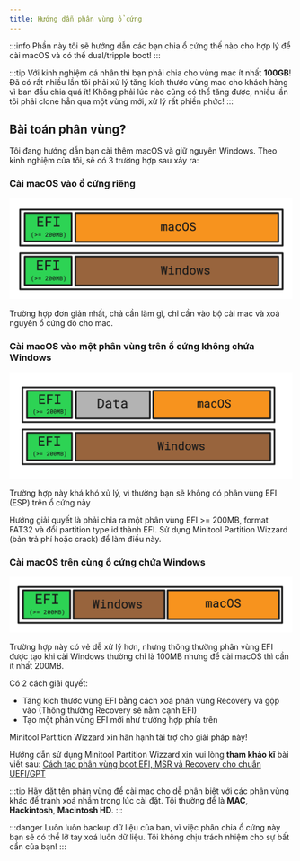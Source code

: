 ```yaml
---
title: Hướng dẫn phân vùng ổ cứng
---
```


:::info
Phần này tôi sẽ hướng dẫn các bạn chia ổ cứng thế nào cho hợp lý để cài macOS và có thể dual/tripple boot!
:::

:::tip
Với kinh nghiệm cá nhân thì bạn phải chia cho vùng mac ít nhất **100GB**! Đã có rất nhiều lần tôi phải xử lý tăng kích thước vùng mac cho khách hàng vì ban đầu chia quá ít! Không phải lúc nào cũng có thể tăng được, nhiều lần tôi phải clone hẳn qua một vùng mới, xử lý rất phiền phức!
:::

## Bài toán phân vùng?

Tôi đang hướng dẫn bạn cài thêm macOS và giữ nguyên Windows. Theo kinh nghiệm của tôi, sẽ có 3 trường hợp sau xảy ra:

### Cài macOS vào ổ cứng riêng

![](/img/docs/installation/partition-case-1.png)

Trường hợp đơn giản nhất, chả cần làm gì, chỉ cần vào bộ cài mac và xoá nguyên ổ cứng đó cho mac.

### Cài macOS vào một phân vùng trên ổ cứng không chứa Windows

![](/img/docs/installation/partition-case-2.png)

Trường hợp này khá khó xử lý, vì thường bạn sẽ không có phân vùng EFI (ESP) trên ổ cứng này

Hướng giải quyết là phải chia ra một phân vùng EFI >= 200MB, format FAT32 và đổi partition type id thành EFI. Sử dụng Minitool Partition Wizzard (bản trả phí hoặc crack) để làm điều này.

### Cài macOS trên cùng ổ cứng chứa Windows

![](/img/docs/installation/partition-case-3.png)

Trường hợp này có vẻ dễ xử lý hơn, nhưng thông thường phân vùng EFI được tạo khi cài Windows thường chỉ là 100MB nhưng để cài macOS thì cần ít nhất 200MB.

Có 2 cách giải quyết:
  + Tăng kích thước vùng EFI bằng cách xoá phân vùng Recovery và gộp vào (Thông thường Recovery sẽ nằm cạnh EFI)
  + Tạo một phân vùng EFI mới như trường hợp phía trên

Minitool Partition Wizzard xin hân hạnh tài trợ cho giải pháp này!

Hướng dẫn sử dụng Minitool Partition Wizzard xin vui lòng **tham khảo kĩ** bài viết sau: [Cách tạo phân vùng boot EFI, MSR và Recovery cho chuẩn UEFI/GPT
](https://blogchiasekienthuc.com/thu-thuat-may-tinh/cach-tao-phan-vung-boot-efi-msr-va-recovery.html)

:::tip
Hãy đặt tên phân vùng để cài mac cho dễ phân biệt với các phân vùng khác để tránh xoá nhầm trong lúc cài đặt. Tôi thường để là **MAC**, **Hackintosh**, **Macintosh HD**.
:::

:::danger
Luôn luôn backup dữ liệu của bạn, vì việc phân chia ổ cứng này bạn sẽ có thể lỡ tay xoá luôn dữ liệu. Tôi không chịu trách nhiệm cho sự bất cẩn của bạn!
:::
